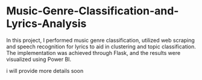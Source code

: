 # Music-Genre-Classification-and-Lyrics-Analysis
In this project, I performed music genre classification, utilized web scraping and speech recognition for lyrics to aid in clustering and topic classification. The implementation was achieved through Flask, and the results were visualized using Power BI.

i will provide more details soon
